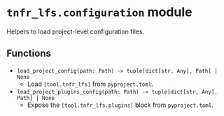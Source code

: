 # `tnfr_lfs.configuration` module
Helpers to load project-level configuration files.

## Functions
- `load_project_config(path: Path) -> tuple[dict[str, Any], Path] | None`
  - Load `[tool.tnfr_lfs]` from ``pyproject.toml``.
- `load_project_plugins_config(path: Path) -> tuple[dict[str, Any], Path] | None`
  - Expose the ``[tool.tnfr_lfs.plugins]`` block from ``pyproject.toml``.

